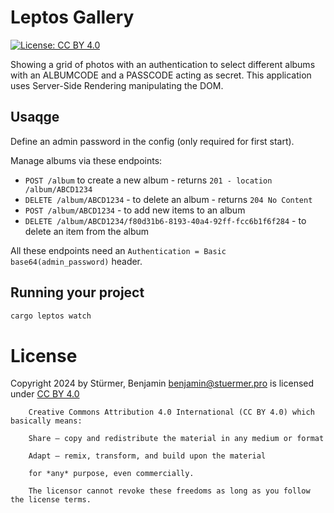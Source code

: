 # Leptos Gallery

[![License: CC BY 4.0](https://licensebuttons.net/l/by/4.0/80x15.png)](https://creativecommons.org/licenses/by/4.0/)

Showing a grid of photos with an authentication to select different albums with an ALBUMCODE and a PASSCODE acting as secret.
This application uses Server-Side Rendering manipulating the DOM.

## Usaqge

Define an admin password in the config (only required for first start).

Manage albums via these endpoints:

- `POST /album` to create a new album - returns `201 - location /album/ABCD1234`
- `DELETE /album/ABCD1234` - to delete an album - returns `204 No Content`
- `POST /album/ABCD1234` - to add new items to an album
- `DELETE /album/ABCD1234/f80d31b6-8193-40a4-92ff-fcc6b1f6f284` - to delete an item from the album

All these endpoints need an `Authentication = Basic base64(admin_password)` header.


## Running your project

```bash
cargo leptos watch
```

# License

Copyright 2024 by Stürmer, Benjamin <benjamin@stuermer.pro> is licensed under [CC BY 4.0](https://creativecommons.org/licenses/by/4.0/)

```    
    Creative Commons Attribution 4.0 International (CC BY 4.0) which basically means:
    
    Share — copy and redistribute the material in any medium or format
    
    Adapt — remix, transform, and build upon the material
    
    for *any* purpose, even commercially.
    
    The licensor cannot revoke these freedoms as long as you follow the license terms.
    
```
